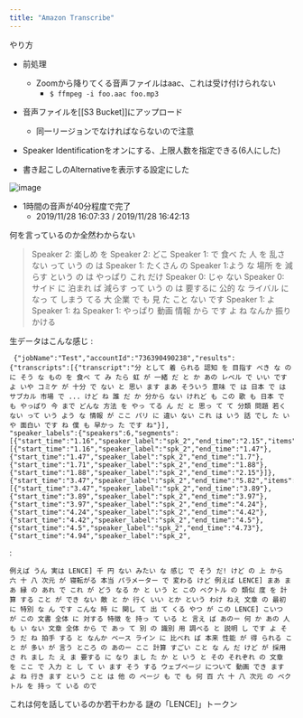 ```yaml
---
title: "Amazon Transcribe"
---
```


やり方
- 前処理
    - Zoomから降りてくる音声ファイルはaac、これは受け付けられない
        - `$ ffmpeg -i foo.aac foo.mp3`
- 音声ファイルを[[S3 Bucket]]にアップロード
    - 同一リージョンでなければならないので注意

- Speaker Identificationをオンにする、上限人数を指定できる(6人にした)
- 書き起こしのAlternativeを表示する設定にした

![image](https://gyazo.com/39b089816a10746a0c979d1334fa2389/thumb/1000)
- 1時間の音声が40分程度で完了
    - 2019/11/28 16:07:33 / 2019/11/28 16:42:13

何を言っているのか全然わからない
> Speaker 2: 楽しめ を
>  Speaker 2: どこ
>  Speaker 1: で 食べ た 人 を 乱さ ない って いう の は
>  Speaker 1: たくさん の
>  Speaker 1:よう な 場所 を 減らす という の は やっぱり これ だけ
>  Speaker 0: じゃ ない
>  Speaker 0: サイド に 泊まれ ば 減らす って いう の は 要するに 公的 な ライバル に なっ て しまう てる 大 企業 で も 見 た こと ない です
>  Speaker 1: よ
>  Speaker 1: ね
>  Speaker 1: やっぱり 動画 情報 から です よ ね なんか 振りかける

生データはこんな感じ
:

```
 {"jobName":"Test","accountId":"736390490238","results":{"transcripts":[{"transcript":"分 として 着 られる 認知 を 目指す べき な のに そう な もの を 食べ て み たら 虹 が 一緒 だ と か あの レベル で いい です よ いや コミケ が 十分 で ない と 思い ます まあ そういう 意味 で は 日本 で は サブカル 市場 で ... けど ね 誰 だ か 分から ない けれど も この 歌 も 日本 で も やっぱり 今 まで どんな 方法 を やっ てる ん だ と 思っ て て 分類 問題 若く ない って いう よう な 情報 が ここ パリ に 違い ない これ は いう 話 でし た いや 面白い です ね 僕 も 早かっ た です ね"}],
"speaker_labels":{"speakers":6,"segments":[{"start_time":"1.16","speaker_label":"spk_2","end_time":"2.15","items":[{"start_time":"1.16","speaker_label":"spk_2","end_time":"1.47"},{"start_time":"1.47","speaker_label":"spk_2","end_time":"1.7"},{"start_time":"1.71","speaker_label":"spk_2","end_time":"1.88"},{"start_time":"1.88","speaker_label":"spk_2","end_time":"2.15"}]},{"start_time":"3.47","speaker_label":"spk_2","end_time":"5.82","items":[{"start_time":"3.47","speaker_label":"spk_2","end_time":"3.89"},{"start_time":"3.89","speaker_label":"spk_2","end_time":"3.97"},{"start_time":"3.97","speaker_label":"spk_2","end_time":"4.24"},{"start_time":"4.24","speaker_label":"spk_2","end_time":"4.42"},{"start_time":"4.42","speaker_label":"spk_2","end_time":"4.5"},{"start_time":"4.5","speaker_label":"spk_2","end_time":"4.73"},{"start_time":"4.94","speaker_label":"spk_2",
```


:

```
例えば うん 実は LENCE] 千 円 ない みたい な 感じ で そう だ! けど の 上 から 六 十 八 次元 が 寝転がる 本当 パラメーター で 変わる けど 例えば LENCE] まあ まあ 縁 の あれ で これ が どう なる か と いう と この ベクトル の 類似 度 を 計算 する こと が でき ない 敵 と か 行く いい とか という わけ ねえ 文章 の 最初 に 特別 な ん です こんな 時 に 関し て 出 て くる やつ が この LENCE] こいつ が この 文書 全体 に 対する 特徴 を 持っ て いる と 言え ば あのー 何 か あの 人 も い ない 文章 全体 から で あっ て 別 の 識別 用 調べる と 説明 し です よ そう だ ね 拍手 する と なんか ベース ライン に 比べれ ば 本来 性能 が 得 られる こと が 多い が 言う ところ の あのー ここ 計算 すごい こと な ん だ けど が 採用 さ れ まし た え ま 要する に なり まし た か と いう と その それぞれ の 文章 を ここ で 入力 と し て い ます そう する ウェブページ について 動画 でき ます よ ね 行き ます という こと は 他 の ページ も で も 何 百 六 十 八 次元 の ベクトル を 持っ て いる ので
```

これは何を話しているのか若干わかる
謎の「LENCE]」トークン
